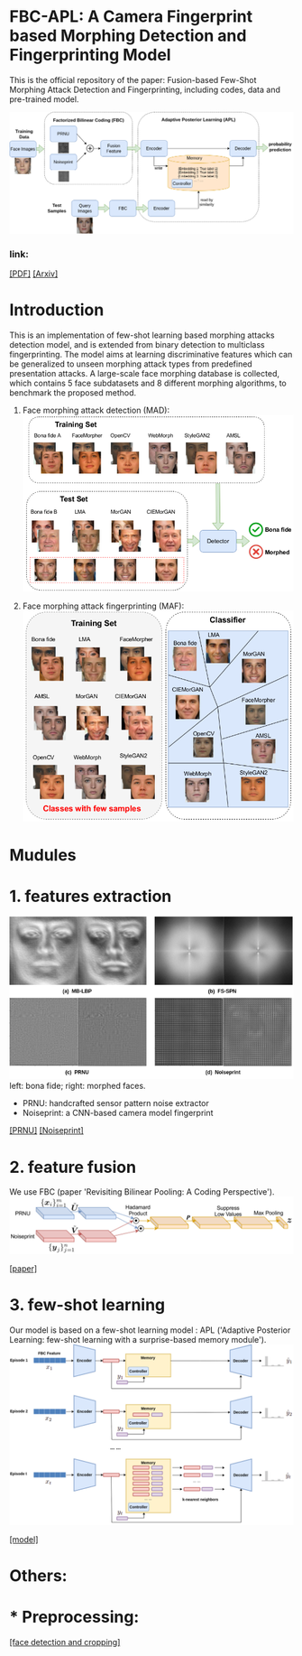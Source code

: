 # FBC-APL: A Camera Fingerprint based Morphing Detection and Fingerprinting Model
This is the official repository of the paper: Fusion-based Few-Shot Morphing Attack Detection and Fingerprinting, including codes, data and pre-trained model.

![arch](fig/pipeline.png)

### link:

[[PDF]](https://arxiv.org/pdf/2210.15510.pdf)
[[Arxiv]](https://arxiv.org/abs/2210.15510)

# Introduction
This is an implementation of few-shot learning based morphing attacks detection model, and is extended from binary detection to multiclass fingerprinting. The model aims at learning discriminative features which can be generalized to unseen morphing attack types from predefined presentation attacks. A large-scale face morphing database is collected, which contains 5 face subdatasets and 8 different morphing algorithms, to benchmark the proposed method.

1. Face morphing attack detection (MAD): 
![arch](fig/MAD_few_shot.png)

2. Face morphing attack fingerprinting (MAF):
![arch](fig/fingerprint.png)


# Mudules
# 1. features extraction
![arch](fig/avg_feature.png)
left: bona fide; right: morphed faces.

* PRNU: handcrafted sensor pattern noise extractor
* Noiseprint: a CNN-based camera model fingerprint

[[PRNU]](https://dde.binghamton.edu/download/camera_fingerprint/)
[[Noiseprint]](https://github.com/grip-unina/noiseprint)

# 2. feature fusion
We use FBC (paper 'Revisiting Bilinear Pooling: A Coding Perspective').
![arch](fig/fbc.png)

[[paper]](https://ojs.aaai.org/index.php/AAAI/article/view/5811)

# 3. few-shot learning
Our model is based on a few-shot learning model : APL ('Adaptive Posterior Learning: few-shot learning with a surprise-based memory module').
![arch](fig/MAD_APL.png)

[[model]](https://github.com/cogentlabs/apl)



# Others:
# * Preprocessing: 
 [[face detection and cropping]](https://github.com/Practical-CV/Facial-Landmarks-Detection-with-DLIB) 
  
 







